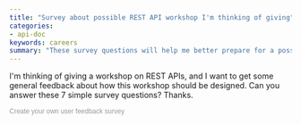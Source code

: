 ```yaml
---
title: "Survey about possible REST API workshop I'm thinking of giving"
categories:
- api-doc
keywords: careers
summary: "These survey questions will help me better prepare for a possible workshop on API documentation."
---
```


I'm thinking of giving a workshop on REST APIs, and I want to get some general feedback about how this workshop should be designed. Can you answer these 7 simple survey questions? Thanks.

<script>(function(t,e,c,n){var o,s,i;t.SMCX=t.SMCX||[],e.getElementById(n)||(o=e.getElementsByTagName(c),s=o[o.length-1],i=e.createElement(c),i.type="text/javascript",i.async=!0,i.id=n,i.src=["https:"===location.protocol?"https://":"http://","widget.surveymonkey.com/collect/website/js/MOkTi1x0WrvzOU7QLcqyn0vALa5mMh4SiOIcB1k59ENC2uymyEWReu05_2BtFokHcg.js"].join(""),s.parentNode.insertBefore(i,s))})(window,document,"script","smcx-sdk");</script><a style="font: 12px Helvetica, sans-serif; color: #999; text-decoration: none;" href=https://www.surveymonkey.com/mp/customer-satisfaction-surveys/> Create your own user feedback survey </a>